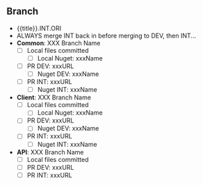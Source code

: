 ## Branch

- {{title}}.INT.ORI
- ALWAYS merge INT back in before merging to DEV, then INT...
- **Common**: XXX Branch Name
	- [ ] Local files committed
		- [ ] Local Nuget: xxxName
	- [ ] PR DEV: xxxURL
		- [ ] Nuget DEV: xxxName
	- [ ] PR INT: xxxURL
		- [ ] Nuget INT: xxxName
- **Client**: XXX Branch Name
	- [ ] Local files committed
		- [ ] Local Nuget: xxxName
	- [ ] PR DEV: xxxURL
		- [ ] Nuget DEV: xxxName
	- [ ] PR INT: xxxURL
		- [ ] Nuget INT: xxxName
- **API**: XXX Branch Name
	- [ ] Local files committed
	- [ ] PR DEV: xxxURL
	- [ ] PR INT: xxxURL
